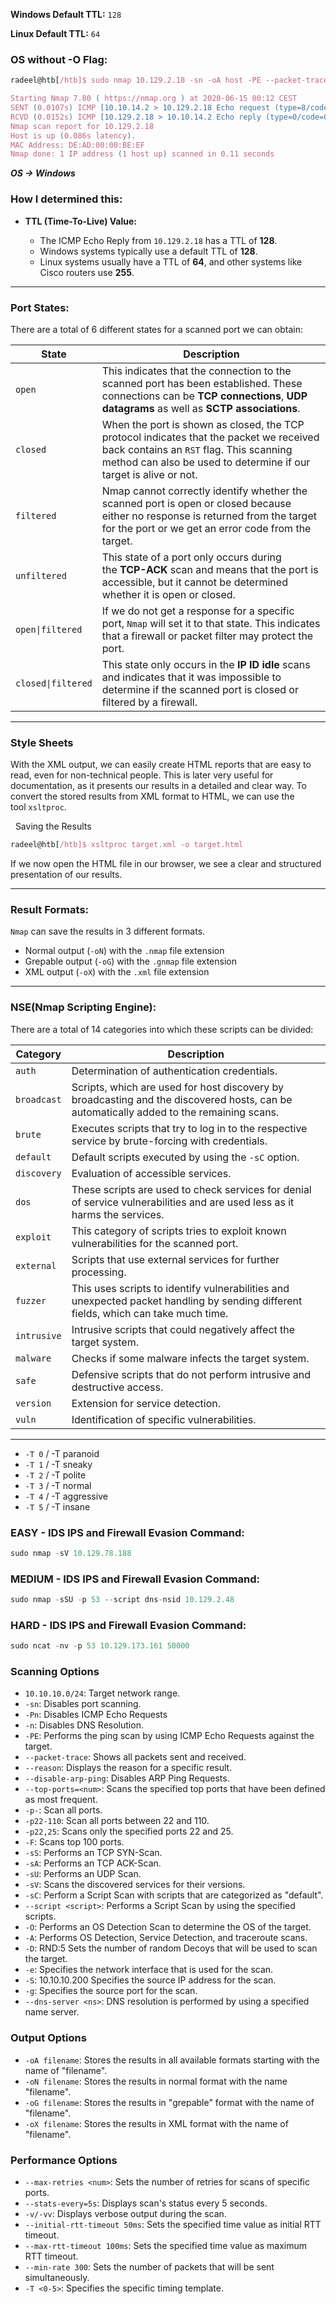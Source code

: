 **Windows Default TTL:** `128`

**Linux Default TTL:** `64`

### OS without -O Flag:

```jsx
radeel@htb[/htb]$ sudo nmap 10.129.2.18 -sn -oA host -PE --packet-trace --disable-arp-ping 

Starting Nmap 7.80 ( https://nmap.org ) at 2020-06-15 00:12 CEST
SENT (0.0107s) ICMP [10.10.14.2 > 10.129.2.18 Echo request (type=8/code=0) id=13607 seq=0] IP [ttl=255 id=23541 iplen=28 ]
RCVD (0.0152s) ICMP [10.129.2.18 > 10.10.14.2 Echo reply (type=0/code=0) id=13607 seq=0] IP [ttl=128 id=40622 iplen=28 ]
Nmap scan report for 10.129.2.18
Host is up (0.086s latency).
MAC Address: DE:AD:00:00:BE:EF
Nmap done: 1 IP address (1 host up) scanned in 0.11 seconds
```

***OS -> Windows***
### How I determined this:

- **TTL (Time-To-Live) Value:**
    
    - The ICMP Echo Reply from `10.129.2.18` has a TTL of **128**.
    - Windows systems typically use a default TTL of **128**.
    - Linux systems usually have a TTL of **64**, and other systems like Cisco routers use **255**.

---

### Port States:

There are a total of 6 different states for a scanned port we can obtain:

| **State**          | **Description**                                                                                                                                                                                         |
| ------------------ | ------------------------------------------------------------------------------------------------------------------------------------------------------------------------------------------------------- |
| `open`             | This indicates that the connection to the scanned port has been established. These connections can be **TCP connections**, **UDP datagrams** as well as **SCTP associations**.                          |
| `closed`           | When the port is shown as closed, the TCP protocol indicates that the packet we received back contains an `RST` flag. This scanning method can also be used to determine if our target is alive or not. |
| `filtered`         | Nmap cannot correctly identify whether the scanned port is open or closed because either no response is returned from the target for the port or we get an error code from the target.                  |
| `unfiltered`       | This state of a port only occurs during the **TCP-ACK** scan and means that the port is accessible, but it cannot be determined whether it is open or closed.                                           |
| `open\|filtered`   | If we do not get a response for a specific port, `Nmap` will set it to that state. This indicates that a firewall or packet filter may protect the port.                                                |
| `closed\|filtered` | This state only occurs in the **IP ID idle** scans and indicates that it was impossible to determine if the scanned port is closed or filtered by a firewall.                                           |

---

### Style Sheets

With the XML output, we can easily create HTML reports that are easy to read, even for non-technical people. This is later very useful for documentation, as it presents our results in a detailed and clear way. To convert the stored results from XML format to HTML, we can use the tool `xsltproc`.

  Saving the Results

```jsx
radeel@htb[/htb]$ xsltproc target.xml -o target.html
```

If we now open the HTML file in our browser, we see a clear and structured presentation of our results.

---

### Result Formats:

`Nmap` can save the results in 3 different formats.

- Normal output (`-oN`) with the `.nmap` file extension
- Grepable output (`-oG`) with the `.gnmap` file extension
- XML output (`-oX`) with the `.xml` file extension

---

### NSE(Nmap Scripting Engine):

There are a total of 14 categories into which these scripts can be divided:

|**Category**|**Description**|
|---|---|
|`auth`|Determination of authentication credentials.|
|`broadcast`|Scripts, which are used for host discovery by broadcasting and the discovered hosts, can be automatically added to the remaining scans.|
|`brute`|Executes scripts that try to log in to the respective service by brute-forcing with credentials.|
|`default`|Default scripts executed by using the `-sC` option.|
|`discovery`|Evaluation of accessible services.|
|`dos`|These scripts are used to check services for denial of service vulnerabilities and are used less as it harms the services.|
|`exploit`|This category of scripts tries to exploit known vulnerabilities for the scanned port.|
|`external`|Scripts that use external services for further processing.|
|`fuzzer`|This uses scripts to identify vulnerabilities and unexpected packet handling by sending different fields, which can take much time.|
|`intrusive`|Intrusive scripts that could negatively affect the target system.|
|`malware`|Checks if some malware infects the target system.|
|`safe`|Defensive scripts that do not perform intrusive and destructive access.|
|`version`|Extension for service detection.|
|`vuln`|Identification of specific vulnerabilities.|

---

- `-T 0` / -T paranoid
- `-T 1` / -T sneaky
- `-T 2` / -T polite
- `-T 3` / -T normal
- `-T 4` / -T aggressive
- `-T 5` / -T insane

### EASY - IDS IPS and Firewall Evasion Command: 

```jsx
sudo nmap -sV 10.129.78.188
```

### MEDIUM - IDS IPS and Firewall Evasion Command: 

```jsx
sudo nmap -sSU -p 53 --script dns-nsid 10.129.2.48
```

### HARD - IDS IPS and Firewall Evasion Command: 

```jsx
sudo ncat -nv -p 53 10.129.173.161 50000
```

### Scanning Options
- `10.10.10.0/24`:	Target network range.
- `-sn`:	Disables port scanning.
- `-Pn`:	Disables ICMP Echo Requests
- `-n`:	Disables DNS Resolution.
- `-PE`:	Performs the ping scan by using ICMP Echo Requests against the target.
- `--packet-trace`:	Shows all packets sent and received.
- `--reason`:	Displays the reason for a specific result.
- `--disable-arp-ping`:	Disables ARP Ping Requests.
- `--top-ports=<num>`:	Scans the specified top ports that have been defined as most frequent.
- `-p-`:	Scan all ports.
- `-p22-110`:	Scan all ports between 22 and 110.
- `-p22,25`:	Scans only the specified ports 22 and 25.
- `-F`:	Scans top 100 ports.
- `-sS`:	Performs an TCP SYN-Scan.
- `-sA`:	Performs an TCP ACK-Scan.
- `-sU`:	Performs an UDP Scan.
- `-sV`:	Scans the discovered services for their versions.
- `-sC`:	Perform a Script Scan with scripts that are categorized as "default".
- `--script <script>`:	Performs a Script Scan by using the specified scripts.
- `-O`:	Performs an OS Detection Scan to determine the OS of the target.
- `-A`:	Performs OS Detection, Service Detection, and traceroute scans.
- `-D`: RND:5	Sets the number of random Decoys that will be used to scan the target.
- `-e`:	Specifies the network interface that is used for the scan.
- `-S`: 10.10.10.200	Specifies the source IP address for the scan.
- `-g`:	Specifies the source port for the scan.
- `--dns-server <ns>`:	DNS resolution is performed by using a specified name server.

### Output Options
- `-oA filename`:	Stores the results in all available formats starting with the name of "filename".
- `-oN filename`:	Stores the results in normal format with the name "filename".
- `-oG filename`:	Stores the results in "grepable" format with the name of "filename".
- `-oX filename`:	Stores the results in XML format with the name of "filename".

### Performance Options
- `--max-retries <num>`:	Sets the number of retries for scans of specific ports.
- `--stats-every=5s`:	Displays scan's status every 5 seconds.
- `-v/-vv`:	Displays verbose output during the scan.
- `--initial-rtt-timeout 50ms`:	Sets the specified time value as initial RTT timeout.
- `--max-rtt-timeout 100ms`:	Sets the specified time value as maximum RTT timeout.
- `--min-rate 300`:	Sets the number of packets that will be sent simultaneously.
- `-T <0-5>`:	Specifies the specific timing template.
